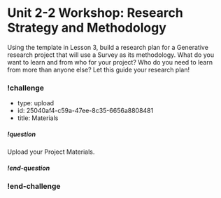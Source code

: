 # Unit 2-2 Workshop: Research Strategy and Methodology

Using the template in Lesson 3, build a research plan for a Generative research project that will use a Survey as its methodology. What do you want to learn and from who for your project? Who do you need to learn from more than anyone else? Let this guide your research plan!

### !challenge
* type: upload
* id: 25040af4-c59a-47ee-8c35-6656a8808481
* title: Materials
##### !question
Upload your Project Materials.

##### !end-question
### !end-challenge